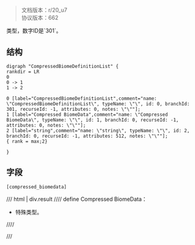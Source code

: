 # <!-- md:samp CompressedBiomeDefinitionList -->

> 文档版本：r/20_u7<br/>协议版本：662

<!-- md:samp CompressedBiomeDefinitionList -->类型，数字ID是`301`。

## 结构

```viz
digraph "CompressedBiomeDefinitionList" {
rankdir = LR
0
0 -> 1
1 -> 2

0 [label="CompressedBiomeDefinitionList",comment="name: \"CompressedBiomeDefinitionList\", typeName: \"\", id: 0, branchId: 301, recurseId: -1, attributes: 0, notes: \"\""];
1 [label="Compressed BiomeData",comment="name: \"Compressed BiomeData\", typeName: \"\", id: 1, branchId: 0, recurseId: -1, attributes: 0, notes: \"\""];
2 [label="string",comment="name: \"string\", typeName: \"\", id: 2, branchId: 0, recurseId: -1, attributes: 512, notes: \"\""];
{ rank = max;2}

}

```

## 字段

```title='CompressedBiomeDefinitionList'
[compressed_biomedata]
```

/// html | div.result
//// define
Compressed BiomeData：[<!-- md:samp string -->](../types/string.md)

- 特殊类型。


////

///

